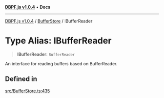 [**DBPF.js v1.0.4**](../../README.md) • **Docs**

***

[DBPF.js v1.0.4](../../README.md) / [BufferStore](../README.md) / IBufferReader

# Type Alias: IBufferReader

> **IBufferReader**: `BufferReader`

An interface for reading buffers based on BufferReader.

## Defined in

[src/BufferStore.ts:435](https://github.com/anonhostpi/DBPF.js/blob/96bf3262c3e4b9863c3bc71ebc15b70d5c50d6d9/src/BufferStore.ts#L435)
